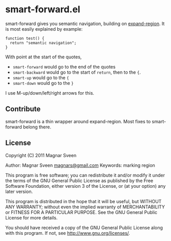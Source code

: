 # smart-forward.el

smart-forward gives you semantic navigation, building on
[expand-region](https://github.com/magnars/expand-region.el). It is most easily
explained by example:

    function test() {
      return "semantic navigation";
    }

With point at the start of the quotes,

 * `smart-forward` would go to the end of the quotes
 * `smart-backward` would go to the start of `return`, then to the `{`.
 * `smart-up` would go to the `{`
 * `smart-down` would go to the `}`

I use M-up/down/left/right arrows for this.

## Contribute

smart-forward is a thin wrapper around expand-region. Most fixes to
smart-forward belong there.

## License

Copyright (C) 2011 Magnar Sveen

Author: Magnar Sveen <magnars@gmail.com>
Keywords: marking region

This program is free software; you can redistribute it and/or modify
it under the terms of the GNU General Public License as published by
the Free Software Foundation, either version 3 of the License, or
(at your option) any later version.

This program is distributed in the hope that it will be useful,
but WITHOUT ANY WARRANTY; without even the implied warranty of
MERCHANTABILITY or FITNESS FOR A PARTICULAR PURPOSE.  See the
GNU General Public License for more details.

You should have received a copy of the GNU General Public License
along with this program.  If not, see <http://www.gnu.org/licenses/>.
